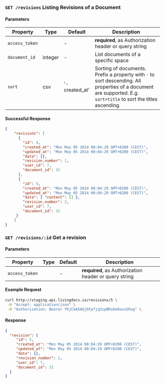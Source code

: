 ### `GET /revisions` Listing Revisions of a Document

#### Parameters

| Property      | Type    | Default  | Description
| ------------- | ------- | -------- | -------------
| `access_token`|         | -        | **required**, as Authorization header or query string
| `document_id` | integer | -        |  List documents of a specific space
| `sort`        | csv     | '-created_at' | Sorting of documents. Prefix a property with `-` to sort descending. All properties of a document are supported. E.g. `sort=title` to sort the titles ascending. 

#### Successful Response

```json
{
    "revisions": [
      {
        "id": 4,
        "created_at": "Mon May 05 2014 00:04:29 GMT+0200 (CEST)",
        "updated_at": "Mon May 05 2014 00:04:29 GMT+0200 (CEST)",
        "data": {},
        "revision_number": 1,
        "user_id": 7,
        "document_id": 31
      },
      {
        "id": 5,
        "created_at": "Mon May 05 2014 00:04:29 GMT+0200 (CEST)",
        "updated_at": "Mon May 05 2014 00:04:29 GMT+0200 (CEST)",
        "data": { "content": [] },
        "revision_number": 2,
        "user_id": 7,
        "document_id": 31
     }
    ]
}
```

### `GET /revisions/:id` Get a revision

#### Parameters

| Property      | Type    | Default  | Description
| ------------- | ------- | -------- | -------------
| `access_token`|         | -        | **required**, as Authorization header or query string

#### Example Request

```bash
curl http://staging.api.livingdocs.io/revisions/5 \
 -H "Accept: application/json" \
 -H "Authorization: Bearer YKjCkA5AUjbFp7jq3zpBRsbm9avsGFwg" \
```

#### Response
```json
{
  "revision": {
     "id": 5,
     "created_at": "Mon May 05 2014 00:04:29 GMT+0200 (CEST)",
     "updated_at": "Mon May 05 2014 00:04:29 GMT+0200 (CEST)",
     "data": {},
     "revision_number": 1,
     "user_id": 7,
     "document_id": 31
  }
}
```